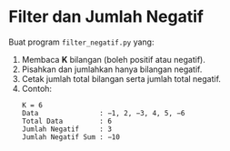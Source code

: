 # Filter dan Jumlah Negatif

Buat program `filter_negatif.py` yang:

1. Membaca **K** bilangan (boleh positif atau negatif).
2. Pisahkan dan jumlahkan hanya bilangan negatif.
3. Cetak jumlah total bilangan serta jumlah total negatif.
4. Contoh:
    ```log
    K = 6
    Data               : −1, 2, −3, 4, 5, −6
    Total Data         : 6
    Jumlah Negatif     : 3
    Jumlah Negatif Sum : −10
    ```
